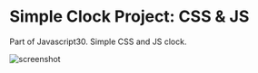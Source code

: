 # Simple Clock Project: CSS & JS

Part of Javascript30. Simple CSS and JS clock.

![screenshot](http://i.imgur.com/o1mHqdv.png)
